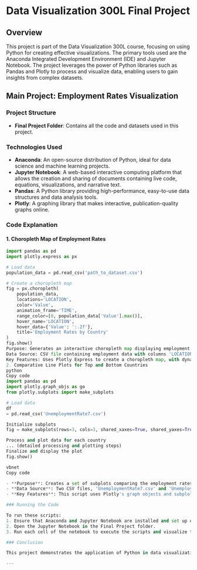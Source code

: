 # Data Visualization 300L Final Project

## Overview

This project is part of the Data Visualization 300L course, focusing on using Python for creating effective visualizations. The primary tools used are the Anaconda Integrated Development Environment (IDE) and Jupyter Notebook. The project leverages the power of Python libraries such as Pandas and Plotly to process and visualize data, enabling users to gain insights from complex datasets.

## Main Project: Employment Rates Visualization

### Project Structure

- **Final Project Folder**: Contains all the code and datasets used in this project.

### Technologies Used

- **Anaconda**: An open-source distribution of Python, ideal for data science and machine learning projects.
- **Jupyter Notebook**: A web-based interactive computing platform that allows the creation and sharing of documents containing live code, equations, visualizations, and narrative text.
- **Pandas**: A Python library providing high-performance, easy-to-use data structures and data analysis tools.
- **Plotly**: A graphing library that makes interactive, publication-quality graphs online.

### Code Explanation

#### 1. Choropleth Map of Employment Rates

```python
import pandas as pd
import plotly.express as px

# Load data
population_data = pd.read_csv('path_to_dataset.csv')

# Create a choropleth map
fig = px.choropleth(
    population_data,
    locations='LOCATION',
    color='Value',
    animation_frame='TIME',
    range_color=[0, population_data['Value'].max()],
    hover_name='LOCATION',
    hover_data={'Value': ':.2f'},
    title='Employment Rates by Country'
)
fig.show()
Purpose: Generates an interactive choropleth map displaying employment rates by country.
Data Source: CSV file containing employment data with columns 'LOCATION', 'Value', and 'TIME'.
Key Features: Uses Plotly Express to create a choropleth map, with dynamic range coloring and hoverable information.
2. Comparative Line Plots for Top and Bottom Countries
python
Copy code
import pandas as pd
import plotly.graph_objs as go
from plotly.subplots import make_subplots

# Load data
df
= pd.read_csv('UnemploymentRate7.csv')

Initialize subplots
fig = make_subplots(rows=3, cols=3, shared_xaxes=True, shared_yaxes=True)

Process and plot data for each country
... (detailed processing and plotting steps)
Finalize and display the plot
fig.show()

vbnet
Copy code

- **Purpose**: Creates a set of subplots comparing the employment rates of different countries.
- **Data Source**: Two CSV files, 'UnemploymentRate7.csv' and 'UnemploymentRatebottom7.csv'.
- **Key Features**: This script uses Plotly's graph objects and subplots to create a detailed comparison of employment rates across various countries. The data is read from two separate CSV files, each representing a group of countries (top and bottom in terms of employment rates). Each country's data is plotted as a line graph within a subplot, with a unique color assigned for clarity. Additionally, data for the OECD average is included for reference in each subplot. The layout is updated to include titles and a legend, ensuring the visualization is informative and easy to understand.

### Running the Code

To run these scripts:
1. Ensure that Anaconda and Jupyter Notebook are installed and set up on your system.
2. Open the Jupyter Notebook in the Final Project folder.
3. Run each cell of the notebook to execute the scripts and visualize the data.

### Conclusion

This project demonstrates the application of Python in data visualization, particularly in the field of employment rates analysis. The use of libraries like Pandas and Plotly provides a powerful toolkit for handling large datasets and creating dynamic, interactive visualizations that can aid in data-driven decision-making.

---
